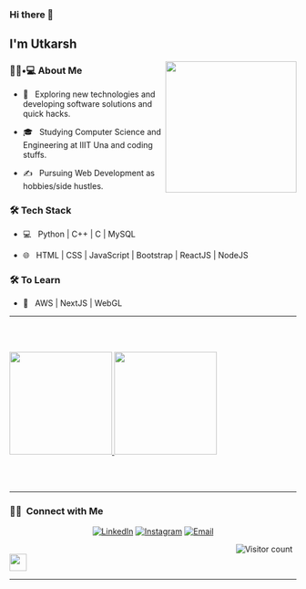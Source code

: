 ### Hi there 👋<h2> I'm Utkarsh</h2>

<img align='right' src="https://media.giphy.com/media/M9gbBd9nbDrOTu1Mqx/giphy.gif" width="230">

<h3> 👨🏻•💻 About Me </h3>



- 🤔 &nbsp; Exploring new technologies and developing software solutions and quick hacks.

- 🎓 &nbsp; Studying Computer Science and Engineering at IIIT Una and coding stuffs.

<!-- - 🌱 &nbsp; Learning about . -->

- ✍️ &nbsp; Pursuing Web Development as hobbies/side hustles.



<h3>🛠 Tech Stack</h3>



- 💻 &nbsp; Python | C++ | C | MySQL

- 🌐 &nbsp; HTML | CSS | JavaScript | Bootstrap | ReactJS | NodeJS

<!--

- 🛢 &nbsp; MySQL | MongoDB

- 🔧 &nbsp; Git | Markdown | Selenium | Tidyverse

- 🖥 &nbsp; Illustrator| Photoshop | InDesign

-->



<h3>🛠 To Learn</h3>

- 🔧 &nbsp; AWS | NextJS | WebGL

<hr>



<br/><br/>


<a href="https://github.com/utkarsh314">
  <img height="180em" src="https://github-readme-stats.vercel.app/api?username=utkarsh314&theme=buefy&show_icons=true" />
  <img height="180em" src="https://github-readme-stats.vercel.app/api/top-langs/?username=utkarsh314&theme=buefy&layout=compact" />
</a>


<br/><br/>

<hr>

<h3> 🤝🏻 &nbsp;Connect with Me </h3>

<p align="center">
<a href="https://www.linkedin.com/in/utkarsh-shukla-317509191/"><img alt="LinkedIn" src="https://img.shields.io/badge/LinkedIn-Utkarsh%20Shukla-blue?style=flat-square&logo=linkedin"></a>
<a href="https://www.instagram.com/utkarshshukla59/"><img alt="Instagram" src="https://img.shields.io/badge/Instagram-Utkarsh Shukla-blue?style=flat-square&logo=instagram"></a>
<a href="mailto:utkarshshukla707@gmail.com"><img alt="Email" src="https://img.shields.io/badge/Email-utkarshshukla707@gmail.com-blue?style=flat-square&logo=gmail"></a>
</p>

 &nbsp; &nbsp; &nbsp; &nbsp; &nbsp; &nbsp; &nbsp; &nbsp; &nbsp; &nbsp; &nbsp; &nbsp; &nbsp; &nbsp; &nbsp; &nbsp; &nbsp; &nbsp; &nbsp; &nbsp; &nbsp; &nbsp; &nbsp; &nbsp; &nbsp; &nbsp; &nbsp; &nbsp; &nbsp; &nbsp; &nbsp; &nbsp; &nbsp; &nbsp; &nbsp; &nbsp; &nbsp; &nbsp; &nbsp; &nbsp; &nbsp; &nbsp; &nbsp; &nbsp; &nbsp; &nbsp; &nbsp; &nbsp; &nbsp; &nbsp; &nbsp;![Visitor count](https://visitor-badge.laobi.icu/badge?page_id=utkarsh314.utkarsh314)   <img src="https://media.giphy.com/media/dxn6fRlTIShoeBr69N/giphy.gif" width="30">


<hr>


